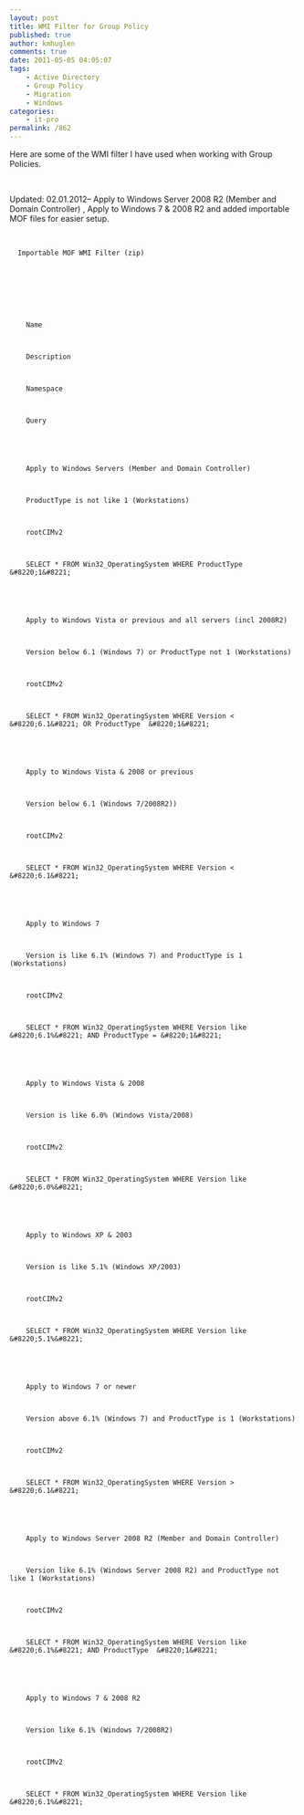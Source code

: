 ```yaml
---
layout: post
title: WMI Filter for Group Policy
published: true
author: kmhuglen
comments: true
date: 2011-05-05 04:05:07
tags:
    - Active Directory
    - Group Policy
    - Migration
    - Windows
categories:
    - it-pro
permalink: /862
---
```


  Here are some of the WMI filter I have used when working with Group Policies.


&nbsp;


  Updated: 02.01.2012&#8211; Apply to Windows Server 2008 R2 (Member and Domain Controller) , Apply to Windows 7 & 2008 R2 and added importable MOF files for easier setup.


&nbsp;


  
    
      Importable MOF WMI Filter (zip)
    
  



  
    
      
        Name
      
      
      
        Description
      
      
      
        Namespace
      
      
      
        Query
      
    
    
    
      
        Apply to Windows Servers (Member and Domain Controller)
      
      
      
        ProductType is not like 1 (Workstations)
      
      
      
        rootCIMv2
      
      
      
        SELECT * FROM Win32_OperatingSystem WHERE ProductType  &#8220;1&#8221;
      
    
    
    
      
        Apply to Windows Vista or previous and all servers (incl 2008R2)
      
      
      
        Version below 6.1 (Windows 7) or ProductType not 1 (Workstations)
      
      
      
        rootCIMv2
      
      
      
        SELECT * FROM Win32_OperatingSystem WHERE Version < &#8220;6.1&#8221; OR ProductType  &#8220;1&#8221;
      
    
    
    
      
        Apply to Windows Vista & 2008 or previous
      
      
      
        Version below 6.1 (Windows 7/2008R2))
      
      
      
        rootCIMv2
      
      
      
        SELECT * FROM Win32_OperatingSystem WHERE Version < &#8220;6.1&#8221;
      
    
    
    
      
        Apply to Windows 7
      
      
      
        Version is like 6.1% (Windows 7) and ProductType is 1 (Workstations)
      
      
      
        rootCIMv2
      
      
      
        SELECT * FROM Win32_OperatingSystem WHERE Version like &#8220;6.1%&#8221; AND ProductType = &#8220;1&#8221;
      
    
    
    
      
        Apply to Windows Vista & 2008
      
      
      
        Version is like 6.0% (Windows Vista/2008)
      
      
      
        rootCIMv2
      
      
      
        SELECT * FROM Win32_OperatingSystem WHERE Version like &#8220;6.0%&#8221;
      
    
    
    
      
        Apply to Windows XP & 2003
      
      
      
        Version is like 5.1% (Windows XP/2003)
      
      
      
        rootCIMv2
      
      
      
        SELECT * FROM Win32_OperatingSystem WHERE Version like &#8220;5.1%&#8221;
      
    
    
    
      
        Apply to Windows 7 or newer
      
      
      
        Version above 6.1% (Windows 7) and ProductType is 1 (Workstations)
      
      
      
        rootCIMv2
      
      
      
        SELECT * FROM Win32_OperatingSystem WHERE Version > &#8220;6.1&#8221;
      
    
    
    
      
        Apply to Windows Server 2008 R2 (Member and Domain Controller)
      
      
      
        Version like 6.1% (Windows Server 2008 R2) and ProductType not like 1 (Workstations)
      
      
      
        rootCIMv2
      
      
      
        SELECT * FROM Win32_OperatingSystem WHERE Version like &#8220;6.1%&#8221; AND ProductType  &#8220;1&#8221;
      
    
    
    
      
        Apply to Windows 7 & 2008 R2
      
      
      
        Version like 6.1% (Windows 7/2008R2)
      
      
      
        rootCIMv2
      
      
      
        SELECT * FROM Win32_OperatingSystem WHERE Version like &#8220;6.1%&#8221;
      
    
  
